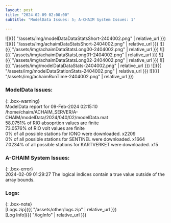 ```yaml
---
layout: post
title: "2024-02-09 02:00:00"
subtitle: "ModelData Issues: 5; A-CHAIM System Issues: 1"

---
```


![]({{ "/assets/img/modelDataDataStatsShort-2404002.png" | relative_url }})
![]({{ "/assets/img/achaimDataStatsShort-2404002.png" | relative_url }})
![]({{ "/assets/img/achaimDataStatsLong00-2404002.png" | relative_url }})
![]({{ "/assets/img/achaimDataStatsLong01-2404002.png" | relative_url }})
![]({{ "/assets/img/achaimDataStatsLong02-2404002.png" | relative_url }})
![]({{ "/assets/img/modelDataDataStats-2404002.png" | relative_url }})
![]({{ "/assets/img/modelDataStationStats-2404002.png" | relative_url }})
![]({{ "/assets/img/achaimRunTime-2404002.png" | relative_url }})


### ModelData Issues:  
  
{: .box-warning}  
 ModelData report for 09-Feb-2024 02:15:10   
 /home/chaim/ACHAIM_SERVER/A-CHAIM/modelData/2024/040/02/modelData.mat   
 58.0751% of RIO absoprtion values are finite   
 73.0576% of RIO volt values are finite   
 0% of all possible stations for IONO were downloaded. x2209   
 0% of all possible stations for SENTINEL were downloaded. x1664   
 7.0234% of all possible stations for KARTVERKET were downloaded. x15   
  
### A-CHAIM System Issues:  
  
{: .box-error}  
2024-02-09 01:29:27 The logical indices contain a true value outside of the array bounds.  

### Logs:  
  
{: .box-note}  
[Logs.zip]({{ "/assets/other/logs.zip" | relative_url }})  
[Log Info]({{ "/logInfo" | relative_url }})  
